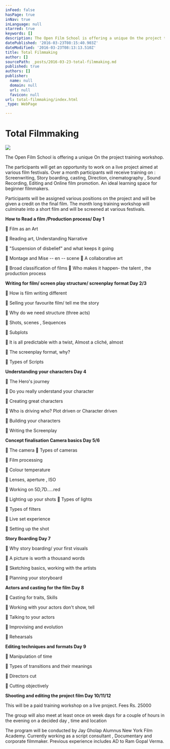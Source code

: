 ```yaml
---
inFeed: false
hasPage: true
inNav: true
inLanguage: null
starred: true
keywords: []
description: The Open Film School is offering a unique On the project training workshop.
datePublished: '2016-03-23T08:15:40.903Z'
dateModified: '2016-03-23T08:13:13.510Z'
title: Total Filmmaking
author: []
sourcePath: _posts/2016-03-23-total-filmmaking.md
published: true
authors: []
publisher:
  name: null
  domain: null
  url: null
  favicon: null
url: total-filmmaking/index.html
_type: WebPage

---
```

# Total Filmmaking
![](https://the-grid-user-content.s3-us-west-2.amazonaws.com/93ac82bf-f746-4b46-b148-b101bcbf5d6e.jpg)

The Open Film School is offering a unique On the project training workshop.

The participants will get an opportunity to work on a live project aimed at various film festivals. Over a month participants will receive training on : Screenwriting, Story boarding, casting, Direction, cinematography , Sound Recording, Editing and Online film promotion. An ideal learning space for beginner filmmakers.

Participants will be assigned various positions on the project and will be given a credit on the final film. The month long training workshop will culminate into a short film and will be screened at various festivals. 

**How to Read a film /Production process/ Day 1**

 Film as an Art

 Reading art, Understanding Narrative

 "Suspension of disbelief" and what keeps it going

 Montage and Mise -- en -- scene  A collaborative art

 Broad classification of films  Who makes it happen- the talent , the production process

**Writing for film/ screen play structure/ screenplay format Day 2/3**

 How is film writing different

 Selling your favourite film/ tell me the story

 Why do we need structure (three acts)

 Shots, scenes , Sequences

 Subplots

 It is all predictable with a twist, Almost a cliché, almost

 The screenplay format, why?

 Types of Scripts

**Understanding your characters Day 4**

 The Hero's journey

 Do you really understand your character

 Creating great characters

 Who is driving who? Plot driven or Character driven

 Building your characters

 Writing the Screenplay

**Concept finalisation Camera basics Day 5/6**

 The camera  Types of cameras

 Film processing

 Colour temperature

 Lenses, aperture , ISO

 Working on 5D,7D.....red

 Lighting up your shots  Types of lights

 Types of filters

 Live set experience

 Setting up the shot

**Story Boarding Day 7**

 Why story boarding/ your first visuals

 A picture is worth a thousand words

 Sketching basics, working with the artists

 Planning your storyboard

**Actors and casting for the film Day 8**

 Casting for traits, Skills

 Working with your actors don't show, tell

 Talking to your actors

 Improvising and evolution

 Rehearsals

**Editing techniques and formats Day 9**

 Manipulation of time

 Types of transitions and their meanings

 Directors cut

 Cutting objectively

**Shooting and editing the project film Day 10/11/12**

This will be a paid training workshop on a live project. Fees Rs. 25000

The group will also meet at least once on week days for a couple of hours in the evening on a decided day , time and location

The program will be conducted by Jay Gholap Alumnus New York Film Academy. Currently working as a script consultant , Documentary and corporate filmmaker. Previous experience includes AD to Ram Gopal Verma.